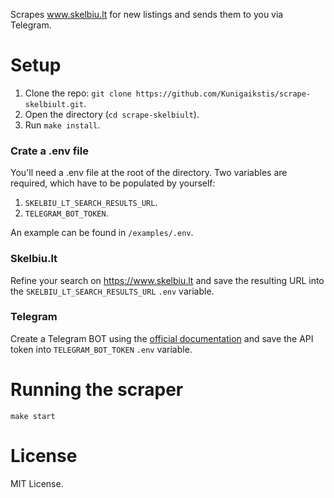Scrapes www.skelbiu.lt for new listings and sends them to you via Telegram.

# Setup
1. Clone the repo: `git clone https://github.com/Kunigaikstis/scrape-skelbiult.git`.
2. Open the directory (`cd scrape-skelbiult`).
3. Run `make install`.

### Crate a .env file
You'll need a .env file at the root of the directory. Two variables are required, which have to be populated by yourself:

1. `SKELBIU_LT_SEARCH_RESULTS_URL`.
2. `TELEGRAM_BOT_TOKEN`.

An example can be found in `/examples/.env`.

### Skelbiu.lt
Refine your search on https://www.skelbiu.lt and save the resulting URL into the `SKELBIU_LT_SEARCH_RESULTS_URL` `.env` variable.

### Telegram
Create a Telegram BOT using the [official documentation](https://core.telegram.org/bots#6-botfather) and save the API token into `TELEGRAM_BOT_TOKEN` `.env` variable.

# Running the scraper
`make start`

# License
MIT License.
